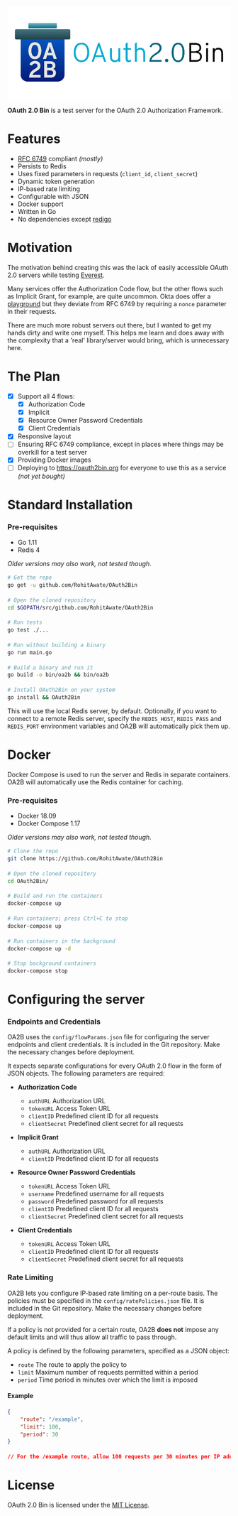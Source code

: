 ![banner](public/static/banner.png)

**OAuth 2.0 Bin** is a test server for the OAuth 2.0 Authorization Framework.

# Features
- [RFC 6749](https://tools.ietf.org/html/rfc6749) compliant _(mostly)_
- Persists to Redis
- Uses fixed parameters in requests (`client_id`, `client_secret`)
- Dynamic token generation
- IP-based rate limiting
- Configurable with JSON
- Docker support
- Written in Go
- No dependencies except [redigo](https://github.com/gomodule/redigo)

# Motivation
The motivation behind creating this was the lack of easily accessible OAuth 2.0 servers while testing [Everest](https://github.com/RohitAwate/Everest).

Many services offer the Authorization Code flow, but the other flows such as Implicit Grant, for example, are quite uncommon. Okta does offer a [playground](https://www.oauth.com/playground/) but they deviate from RFC 6749 by requiring a `nonce` parameter in their requests.

There are much more robust servers out there, but I wanted to get my hands dirty and write one myself. This helps me learn and does away with the complexity that a 'real' library/server would bring, which is unnecessary here.

# The Plan
- [x] Support all 4 flows:
  - [x] Authorization Code
  - [x] Implicit
  - [x] Resource Owner Password Credentials
  - [x] Client Credentials
- [x] Responsive layout
- [ ] Ensuring RFC 6749 compliance, except in places where things may be overkill for a test server
- [x] Providing Docker images
- [ ] Deploying to https://oauth2bin.org for everyone to use this as a service _(not yet bought)_

# Standard Installation 
### Pre-requisites
- Go 1.11
- Redis 4

_Older versions may also work, not tested though._

```bash
# Get the repo
go get -u github.com/RohitAwate/OAuth2Bin

# Open the cloned repository
cd $GOPATH/src/github.com/RohitAwate/OAuth2Bin

# Run tests
go test ./...

# Run without building a binary
go run main.go

# Build a binary and run it
go build -o bin/oa2b && bin/oa2b

# Install OAuth2Bin on your system
go install && OAuth2Bin
```

This will use the local Redis server, by default. Optionally, if you want to connect to a remote Redis server, specify the `REDIS_HOST`, `REDIS_PASS` and `REDIS_PORT` environment variables and OA2B will automatically pick them up.

# Docker
Docker Compose is used to run the server and Redis in separate containers. OA2B will automatically use the Redis container for caching.

### Pre-requisites
- Docker 18.09
- Docker Compose 1.17

_Older versions may also work, not tested though._

```bash
# Clone the repo
git clone https://github.com/RohitAwate/OAuth2Bin

# Open the cloned repository
cd OAuth2Bin/

# Build and run the containers
docker-compose up

# Run containers; press Ctrl+C to stop
docker-compose up

# Run containers in the background
docker-compose up -d

# Stop background containers
docker-compose stop
```

# Configuring the server
### Endpoints and Credentials
OA2B uses the `config/flowParams.json` file for configuring the server endpoints and client credentials. It is included in the Git repository. Make the necessary changes before deployment.

It expects separate configurations for every OAuth 2.0 flow in the form of JSON objects. The following parameters are required:

- **Authorization Code**
    - `authURL` Authorization URL
    - `tokenURL` Access Token URL
    - `clientID` Predefined client ID for all requests
    - `clientSecret` Predefined client secret for all requests

- **Implicit Grant**
    - `authURL` Authorization URL
    - `clientID` Predefined client ID for all requests

- **Resource Owner Password Credentials**
    - `tokenURL` Access Token URL
    - `username` Predefined username for all requests
    - `password` Predefined password for all requests
    - `clientID` Predefined client ID for all requests
    - `clientSecret` Predefined client secret for all requests

- **Client Credentials**
    - `tokenURL` Access Token URL
    - `clientID` Predefined client ID for all requests
    - `clientSecret` Predefined client secret for all requests

### Rate Limiting
OA2B lets you configure IP-based rate limiting on a per-route basis. The policies must be specified in the `config/ratePolicies.json` file. It is included in the Git repository. Make the necessary changes before deployment.

If a policy is not provided for a certain route, OA2B **does not** impose any default limits and will thus allow all traffic to pass through.

A policy is defined by the following parameters, specified as a JSON object:
- `route` The route to apply the policy to
- `limit` Maximum number of requests permitted within a period
- `period` Time period in minutes over which the limit is imposed

#### Example 
```json
{
    "route": "/example",
    "limit": 100,
    "period": 30
}

// For the /example route, allow 100 requests per 30 minutes per IP address
```

# License
OAuth 2.0 Bin is licensed under the [MIT License](LICENSE).
